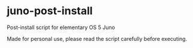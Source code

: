 # juno-post-install
Post-install script for elementary OS 5 Juno

Made for personal use, please read the script carefully before executing.
